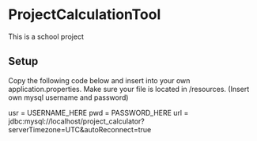 # ProjectCalculationTool

This is a school project

## Setup

Copy the following code below and insert into your own application.properties. Make sure your file is located in /resources. (Insert own mysql username and password)

usr = USERNAME_HERE
pwd = PASSWORD_HERE
url = jdbc:mysql://localhost/project_calculator?serverTimezone=UTC&autoReconnect=true
